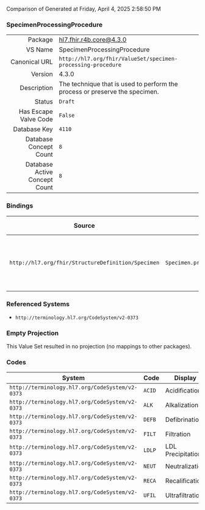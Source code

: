 Comparison of 
Generated at Friday, April 4, 2025 2:58:50 PM

### SpecimenProcessingProcedure

|      |     |
| ---: | --- |
| Package | hl7.fhir.r4b.core@4.3.0 |
| VS Name | SpecimenProcessingProcedure |
| Canonical URL | `http://hl7.org/fhir/ValueSet/specimen-processing-procedure` |
| Version | 4.3.0 |
| Description | The technique that is used to perform the process or preserve the specimen. |
| Status | `Draft` |
| Has Escape Valve Code | `False` |
| Database Key | `4110` |
| Database Concept Count | `8` |
| Database Active Concept Count | `8` |
### Bindings

| Source | Element | Binding | Strength | Element Short |
| ------ | ------- | ------- | -------- | ------------- |
| `http://hl7.org/fhir/StructureDefinition/Specimen` | `Specimen.processing.procedure` | `http://hl7.org/fhir/ValueSet/specimen-processing-procedure` | `Example` | Indicates the treatment step  applied to the specimen |

### Referenced Systems

* `http://terminology.hl7.org/CodeSystem/v2-0373`
### Empty Projection

This Value Set resulted in no projection (no mappings to other packages).

### Codes

| System | Code | Display |
| ------ | ---- | ------- |
| `http://terminology.hl7.org/CodeSystem/v2-0373` | `ACID` | Acidification |
| `http://terminology.hl7.org/CodeSystem/v2-0373` | `ALK` | Alkalization |
| `http://terminology.hl7.org/CodeSystem/v2-0373` | `DEFB` | Defibrination |
| `http://terminology.hl7.org/CodeSystem/v2-0373` | `FILT` | Filtration |
| `http://terminology.hl7.org/CodeSystem/v2-0373` | `LDLP` | LDL Precipitation |
| `http://terminology.hl7.org/CodeSystem/v2-0373` | `NEUT` | Neutralization |
| `http://terminology.hl7.org/CodeSystem/v2-0373` | `RECA` | Recalification |
| `http://terminology.hl7.org/CodeSystem/v2-0373` | `UFIL` | Ultrafiltration |

